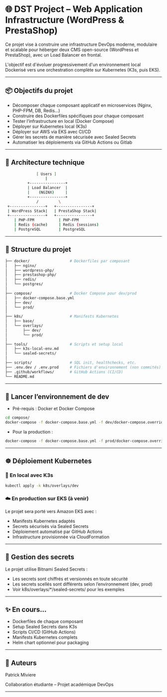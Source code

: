 # 🌐 DST Project – Web Application Infrastructure (WordPress & PrestaShop)

Ce projet vise à construire une infrastructure DevOps moderne, modulaire et scalable pour héberger deux CMS open-source (WordPress et PrestaShop), avec un Load Balancer en frontal. 

L'objectif est d'évoluer progressivement d'un environnement local Dockerisé vers une orchestration complète sur Kubernetes (K3s, puis EKS).

---

## 📦 Objectifs du projet

- Décomposer chaque composant applicatif en microservices (Nginx, PHP-FPM, DB, Redis…)
- Construire des Dockerfiles spécifiques pour chaque composant
- Tester l’infrastructure en local (Docker Compose)
- Déployer sur Kubernetes local (K3s)
- Déployer sur AWS via EKS avec CI/CD
- Gérer les secrets de manière sécurisée avec Sealed Secrets
- Automatiser les déploiements via GitHub Actions ou Gitlab

---

## 🧱 Architecture technique
```bash
              [ Users ]
                  |
          +----------------+
          | Load Balancer  |
          |    (NGINX)     |
          +----------------+
              /         \
 +----------------+   +----------------+
 | WordPress Stack|   | PrestaShop Stack|
 +----------------+   +----------------+
    | PHP-FPM           | PHP-FPM
    | Redis (cache)     | Redis (sessions)
    | PostgreSQL        | PostgreSQL
```

---

## 📁 Structure du projet

```bash
├── docker/                  # Dockerfiles par composant
│   ├── nginx/
│   ├── wordpress-php/
│   ├── prestashop-php/
│   ├── redis/
│   └── postgres/
│
├── compose/                 # Docker Compose pour dev/prod
│   ├── docker-compose.base.yml
│   ├── dev/
│   └── prod/
│
├── k8s/                     # Manifests Kubernetes
│   ├── base/
│   └── overlays/
│       ├── dev/
│       └── prod/
│
├── tools/                   # Scripts et setup local
│   ├── k3s-local-env.md
│   └── sealed-secrets/
│
├── scripts/                 # SQL init, healthchecks, etc.
├── .env.dev / .env.prod     # Fichiers d'environnement (non commités)
├── .github/workflows/       # GitHub Actions (CI/CD)
└── README.md
```

---

## 🚀 Lancer l’environnement de dev

- Pré-requis : Docker et Docker Compose
```bash
cd compose/
docker-compose -f docker-compose.base.yml -f dev/docker-compose.override.yml up --build
```
- Pour la production :
```bash
docker-compose -f docker-compose.base.yml -f prod/docker-compose.override.yml up -d
```
---

## ☸️ Déploiement Kubernetes

### 🧪 En local avec K3s
```bash
kubectl apply -k k8s/overlays/dev
```

### ☁️ En production sur EKS (à venir)
Le projet sera porté vers Amazon EKS avec :
- Manifests Kubernetes adaptés
- Secrets sécurisés via Sealed Secrets
- Déploiement automatisé par GitHub Actions
- Infrastructure provisionnée via CloudFormation

---

## 🔐 Gestion des secrets

Le projet utilise Bitnami Sealed Secrets :
- Les secrets sont chiffrés et versionnés en toute sécurité
- Les secrets scellés sont différents selon l’environnement (dev, prod)
- Voir k8s/overlays/*/sealed-secrets/ pour les exemples

---

## ✨ En cours...

 - Dockerfiles de chaque composant
 - Setup Sealed Secrets dans K3s
 - Scripts CI/CD (GitHub Actions)
 - Manifests Kubernetes complets
 - Helm chart optionnel pour packaging

---

## 👥 Auteurs

Patrick Miviere

Collaboration étudiante – Projet académique DevOps

---

